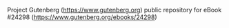 Project Gutenberg (https://www.gutenberg.org) public repository for eBook #24298 (https://www.gutenberg.org/ebooks/24298)
